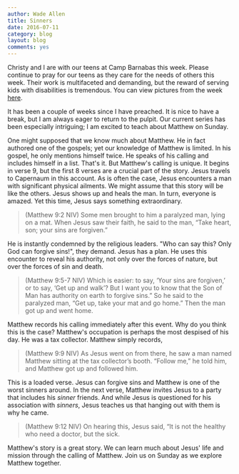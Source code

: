 ```yaml
---
author: Wade Allen
title: Sinners
date: 2016-07-11
category: blog
layout: blog
comments: yes
---
```

 
Christy and I are with our teens at Camp Barnabas this week. Please continue to pray for our teens as they care for the needs of others this week. Their work is multifaceted and demanding, but the reward of serving kids with disabilities is tremendous. You can view pictures from the week [here](https://flic.kr/s/aHskCsFqMs).

It has been a couple of weeks since I have preached. It is nice to have a break, but I am always eager to return to the pulpit. Our current series has been especially intriguing; I am excited to teach about Matthew on Sunday. 

One might supposed that we know much about Matthew. He in fact authored one of the gospels; yet our knowledge of Matthew is limited. In his gospel, he only mentions himself twice. He speaks of his calling and includes himself in a list. That's it. But Matthew's calling is unique. It begins in verse 9, but the first 8 verses are a crucial part of the story. Jesus travels to Capernaum in this account. As is often the case, Jesus encounters a man with significant physical ailments. We might assume that this story will be like the others. Jesus shows up and heals the man. In turn, everyone is amazed. Yet this time, Jesus says something extraordinary.

>(Matthew 9:2 NIV) Some men brought to him a paralyzed man, lying on a mat. When Jesus saw their faith, he said to the man, “Take heart, son; your sins are forgiven.”

He is instantly condemned by the religious leaders. "Who can say this? Only God can forgive sins!", they demand. Jesus has a plan. He uses this encounter to reveal his authority, not only over the forces of nature, but over the forces of sin and death.

>(Matthew 9:5-7 NIV) Which is easier: to say, ‘Your sins are forgiven,’ or to say, ‘Get up and walk’? But I want you to know that the Son of Man has authority on earth to forgive sins.” So he said to the paralyzed man, “Get up, take your mat and go home.” Then the man got up and went home.

Matthew records his calling immediately after this event. Why do you think this is the case? Matthew's occupation is perhaps the most despised of his day. He was a tax collector. Matthew simply records,

>(Matthew 9:9 NIV) As Jesus went on from there, he saw a man named Matthew sitting at the tax collector’s booth. “Follow me,” he told him, and Matthew got up and followed him.

This is a loaded verse. Jesus can forgive sins and Matthew is one of the worst sinners around. In the next verse, Matthew invites Jesus to a party that includes his _sinner_ friends. And while Jesus is questioned for his association with _sinners_, Jesus teaches us that hanging out with them is why he came.

>(Matthew 9:12 NIV) On hearing this, Jesus said, “It is not the healthy who need a doctor, but the sick.

Matthew's story is a great story. We can learn much about Jesus' life and mission through the calling of Matthew. Join us on Sunday as we explore Matthew together.


